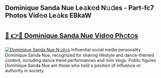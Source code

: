 ## Dominique Sanda Nue Le𝚊k𝚎d N𝚞𝚍es - Part-fc7 Photos Vid𝚎o Le𝚊ks EBkaW

# <h2><a href="http://fba5n93.evod.top/?m=Dominique+Sanda+Nue">🔗 👉🔴 Dominique Sanda Nue Vid𝚎o Ph𝚘t𝚘s</a></h2>

[![Dominique Sanda Nue N𝚞d𝚎s](https://i.imgur.com/8V9OHl7.gif)](http://fba5n93.evod.top/?m=Dominique+Sanda+Nue)
Influential social media personality Dominique Sanda Nue, recognized for sharing lifestyle and dance-themed content, including dance trend performances and mini vlogs. Public figures Dominique Sanda Nue are those who hold a position of influence or authority in society. 
